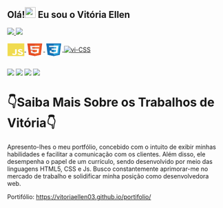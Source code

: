 ## Olá!<img src="https://raw.githubusercontent.com/nixin72/nixin72/master/wave.gif" width="25" height="25"> Eu sou o Vitória Ellen
  <div style="center">
  <a href="https://github.com/vitoriaellen03">
  <img height="160em" src="https://github-readme-stats.vercel.app/api?username=vitoriaellen03&show_icons=true&theme=jolly&include_all_commits=true&count_private=true"/>
  <img height="160em" src="https://github-readme-stats.vercel.app/api/top-langs/?username=vitoriaellen03&layout=compact&langs_count=7&theme=nightowl"/>
  </div>

  <div style="display: inline_block"><br>
    <img align="center" alt="vi-Js" height="30" width="40" src="https://raw.githubusercontent.com/devicons/devicon/master/icons/javascript/javascript-plain.svg">
    <img align="center" alt="vi-HTML" height="30" width="40" src="https://raw.githubusercontent.com/devicons/devicon/master/icons/html5/html5-original.svg">
    <img align="center" alt="vi-CSS" height="30" width="40" src="https://raw.githubusercontent.com/devicons/devicon/master/icons/css3/css3-original.svg">
    <img align="center" alt="vi-CSS" height="30" width="40" src="https://banner2.cleanpng.com/20180422/qjq/kisspng-java-platform-standard-edition-mobile-app-develop-java-5adca76dc9d810.9952459915244102218268.jpg">
  </div>

##

  <div>
    <a href="https://www.instagram.com/vii16_/" target="_blank"><img src="https://img.shields.io/badge/Instagram-E4405F?style=for-the-badge&logo=instagram&logoColor=white" target="_blank"></a>
    <a href = "mailto:contato.vitoriaellen03@gmail.com"><img src="https://img.shields.io/badge/Gmail-D14836?style=for-the-badge&logo=gmail&logoColor=white" target="_blank"></a>
    <a href="https://www.linkedin.com/in/vitoriaellen03" target="_blank"><img src="https://img.shields.io/badge/-LinkedIn-%230077B5?style=for-the-badge&logo=linkedin&logoColor=white" target="_blank"></a> 
    <a href="https://vitoriaellen03.github.io/portifolio/" target="_blank"><img src="https://img.shields.io/badge/-Meu site-%1EBAE9?style=for-the-badge&logo=site&logoColor=white" target="_blank"></a>
  </div>

# :point_down:Saiba Mais Sobre os Trabalhos de Vitória:point_down:

Apresento-lhes o meu portfólio, concebido com o intuito de exibir minhas habilidades e facilitar a comunicação com os clientes. Além disso, ele desempenha o papel de um currículo, sendo desenvolvido por meio das linguagens HTML5, CSS e Js. Busco constantemente aprimorar-me no mercado de trabalho e solidificar minha posição como desenvolvedora web.

<div class="fundo" style="center">
  Portifólio:
  <a href="https://vitoriaellen03.github.io/portifolio/">https://vitoriaellen03.github.io/portifolio/</a>
</div>
